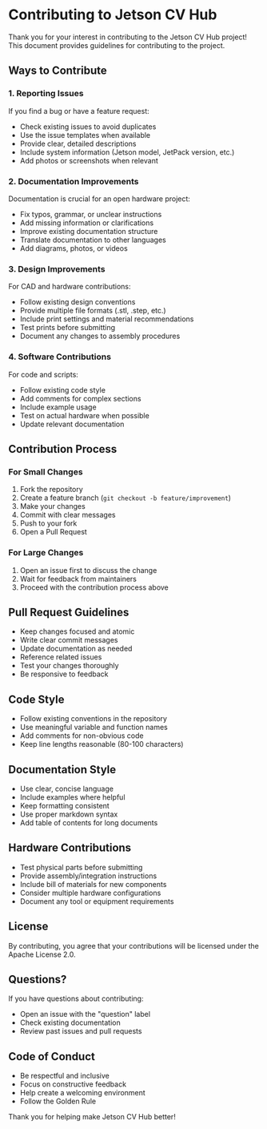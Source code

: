 # Contributing to Jetson CV Hub

Thank you for your interest in contributing to the Jetson CV Hub project! This document provides guidelines for contributing to the project.

## Ways to Contribute

### 1. Reporting Issues

If you find a bug or have a feature request:
- Check existing issues to avoid duplicates
- Use the issue templates when available
- Provide clear, detailed descriptions
- Include system information (Jetson model, JetPack version, etc.)
- Add photos or screenshots when relevant

### 2. Documentation Improvements

Documentation is crucial for an open hardware project:
- Fix typos, grammar, or unclear instructions
- Add missing information or clarifications
- Improve existing documentation structure
- Translate documentation to other languages
- Add diagrams, photos, or videos

### 3. Design Improvements

For CAD and hardware contributions:
- Follow existing design conventions
- Provide multiple file formats (.stl, .step, etc.)
- Include print settings and material recommendations
- Test prints before submitting
- Document any changes to assembly procedures

### 4. Software Contributions

For code and scripts:
- Follow existing code style
- Add comments for complex sections
- Include example usage
- Test on actual hardware when possible
- Update relevant documentation

## Contribution Process

### For Small Changes

1. Fork the repository
2. Create a feature branch (`git checkout -b feature/improvement`)
3. Make your changes
4. Commit with clear messages
5. Push to your fork
6. Open a Pull Request

### For Large Changes

1. Open an issue first to discuss the change
2. Wait for feedback from maintainers
3. Proceed with the contribution process above

## Pull Request Guidelines

- Keep changes focused and atomic
- Write clear commit messages
- Update documentation as needed
- Reference related issues
- Test your changes thoroughly
- Be responsive to feedback

## Code Style

- Follow existing conventions in the repository
- Use meaningful variable and function names
- Add comments for non-obvious code
- Keep line lengths reasonable (80-100 characters)

## Documentation Style

- Use clear, concise language
- Include examples where helpful
- Keep formatting consistent
- Use proper markdown syntax
- Add table of contents for long documents

## Hardware Contributions

- Test physical parts before submitting
- Provide assembly/integration instructions
- Include bill of materials for new components
- Consider multiple hardware configurations
- Document any tool or equipment requirements

## License

By contributing, you agree that your contributions will be licensed under the Apache License 2.0.

## Questions?

If you have questions about contributing:
- Open an issue with the "question" label
- Check existing documentation
- Review past issues and pull requests

## Code of Conduct

- Be respectful and inclusive
- Focus on constructive feedback
- Help create a welcoming environment
- Follow the Golden Rule

Thank you for helping make Jetson CV Hub better!
